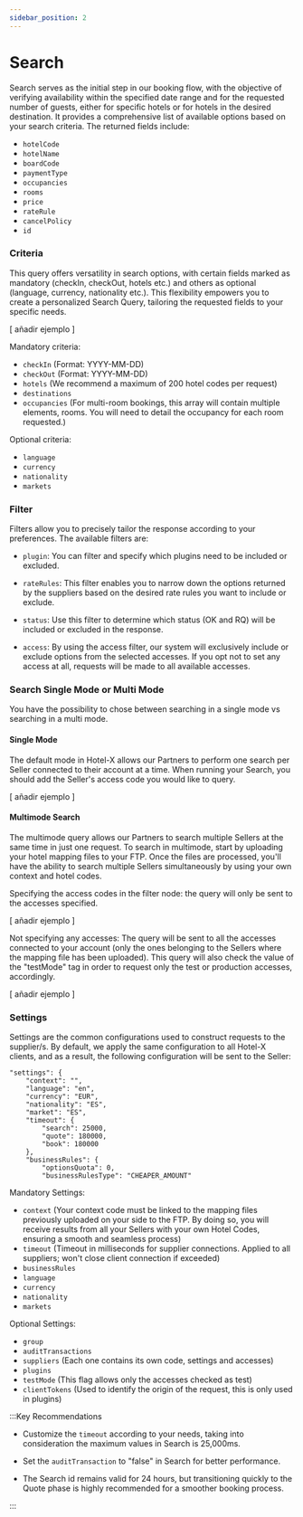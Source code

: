 ```yaml
---
sidebar_position: 2
---
```


# Search

Search serves as the initial step in our booking flow, with the objective of verifying availability within the specified date range and for the requested number of guests, either for specific hotels or for hotels in the desired destination. It provides a comprehensive list of available options based on your search criteria. The returned fields include:

* `hotelCode`
* `hotelName`
* `boardCode`
* `paymentType`
* `occupancies`
* `rooms`
* `price`
* `rateRule`
* `cancelPolicy`
* `id`

### Criteria 

This query offers versatility in search options, with certain fields marked as mandatory (checkIn, checkOut, hotels etc.) and others as optional (language, currency, nationality etc.). This flexibility empowers you to create a personalized Search Query, tailoring the requested fields to your specific needs. 

[ añadir ejemplo ]

Mandatory criteria:
* `checkIn` (Format: YYYY-MM-DD)
* `checkOut` (Format: YYYY-MM-DD)
* `hotels` (We recommend a maximum of 200 hotel codes per request)
* `destinations`
* `occupancies` (For multi-room bookings, this array will contain multiple elements, rooms. You will need to detail the occupancy for each room requested.)

Optional criteria:
* `language`
* `currency`
* `nationality`
* `markets`

### Filter

Filters allow you to precisely tailor the response according to your preferences. The available filters are:

* `plugin`: You can filter and specify which plugins need to be included or excluded.

* `rateRules`: This filter enables you to narrow down the options returned by the suppliers based on the desired rate rules you want to include or exclude.

* `status`: Use this filter to determine which status (OK and RQ) will be included or excluded in the response.

* `access`: By using the access filter, our system will exclusively include or exclude options from the selected accesses. If you opt not to set any access at all, requests will be made to all available accesses.

### Search Single Mode or Multi Mode

You have the possibility to chose between searching in a single mode vs searching in a multi mode.

#### Single Mode 

The default mode in Hotel-X allows our Partners to perform one search per Seller connected to their account at a time. When running your Search, you should add the Seller's access code you would like to query.

[ añadir ejemplo ]

#### Multimode Search

The multimode query allows our Partners to search multiple Sellers at the same time in just one request. To search in multimode, start by uploading your hotel mapping files to your FTP. Once the files are processed, you'll have the ability to search multiple Sellers simultaneously by using your own context and hotel codes.

Specifying the access codes in the filter node: the query will only be sent to the accesses specified.

[ añadir ejemplo ]

Not specifying any accesses: The query will be sent to all the accesses connected to your account (only the ones belonging to the Sellers where the mapping file has been uploaded). This query will also check the value of the "testMode" tag in order to request only the test or production accesses, accordingly.

[ añadir ejemplo ]

### Settings 

Settings are the common configurations used to construct requests to the supplier/s. By default, we apply the same configuration to all Hotel-X clients, and as a result, the following configuration will be sent to the Seller:

	"settings": {
		"context": "",
		"language": "en",
		"currency": "EUR",
		"nationality": "ES",
		"market": "ES",
		"timeout": {
			"search": 25000,
			"quote": 180000,
			"book": 180000
		},
		"businessRules": {
			"optionsQuota": 0,
			"businessRulesType": "CHEAPER_AMOUNT"

Mandatory Settings:
* `context` (Your context code must be linked to the mapping files previously uploaded on your side to the FTP. By doing so, you will receive results from all your Sellers with your own Hotel Codes, ensuring a smooth and seamless process)
* `timeout` (Timeout in milliseconds for supplier connections. Applied to all suppliers; won't close client connection if exceeded)
* `businessRules`
* `language`
* `currency`
* `nationality`
* `markets`

Optional Settings:
* `group`
* `auditTransactions` 
* `suppliers` (Each one contains its own code, settings and accesses)
* `plugins`
* `testMode` (This flag allows only the accesses checked as test)
* `clientTokens` (Used to identify the origin of the request, this is only used in plugins)

:::Key Recommendations

* Customize the `timeout` according to your needs, taking into consideration the maximum values in Search is 25,000ms.

* Set the `auditTransaction` to "false" in Search for better performance.

* The Search id remains valid for 24 hours, but transitioning quickly to the Quote phase is highly recommended for a smoother booking process.

:::
